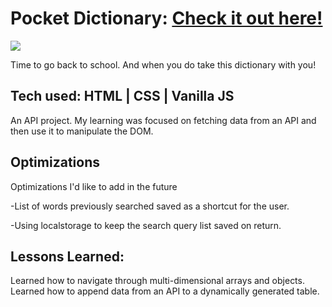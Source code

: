 # Pocket Dictionary: <a href="https://p0cket-dictionary.netlify.app/" target="_blank">Check it out here!</a>
<a href="https://p0cket-dictionary.netlify.app/" target="_blank"><img src="https://i.giphy.com/media/Rsawf36RxuD7NtZ98k/giphy.webp" /></a>

Time to go back to school. And when you do take this dictionary with you!

## Tech used: HTML | CSS | Vanilla JS

An API project. My learning was focused on fetching data from an API and then use it to manipulate the DOM.

## Optimizations

Optimizations I'd like to add in the future

-List of words previously searched saved as a shortcut for the user.

-Using localstorage to keep the search query list saved on return.


## Lessons Learned:

Learned how to navigate through multi-dimensional arrays and objects. Learned how to append data from an API to a dynamically generated table.